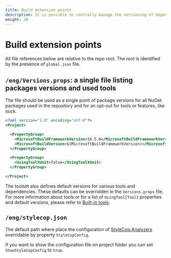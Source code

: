 ```yaml
---
title: Build extension points
description: It is possible to centrally manage the versioning of dependencies or to perform pre- or post-compilation steps.
weight: 30
---
```


# Build extension points

All file references below are relative to the repo root. The root is identified by the presence of `global.json` file.

## `/eng/Versions.props`: a single file listing packages versions and used tools

The file should be used as a single point of package versions for all NuGet packages used in the repository and for an opt-out for tools or features, like suck.

``` xml
<?xml version="1.0" encoding="utf-8"?>
<Project>

  <PropertyGroup>
    <MicrosoftBuildFrameworkVersion>16.5.0</MicrosoftBuildFrameworkVersion>
    <MicrosoftBuildVersion>$(MicrosoftBuildFrameworkVersion)</MicrosoftBuildVersion>
  </PropertyGroup>

  <PropertyGroup>
    <UsingToolXUnit>false</UsingToolXUnit>
  </PropertyGroup>

</Project>

```

The toolset also defines default versions for various tools and dependencies. These defaults can be overridden in the `Versions.props` file.  
For more information about tools or for a list of `UsingTool{Tool}` properties and default versions, please refer to [Built-in tools](../tools#opt-out).

## `/eng/stylecop.json`

The default path where place the configuration of [StyleCop.Analyzers](https://github.com/DotNetAnalyzers/StyleCopAnalyzers) overridable by property `StyleCopConfig`.

If you want to show the configuration file on project folder you can set `ShowStyleCopConfig` to `true`.
